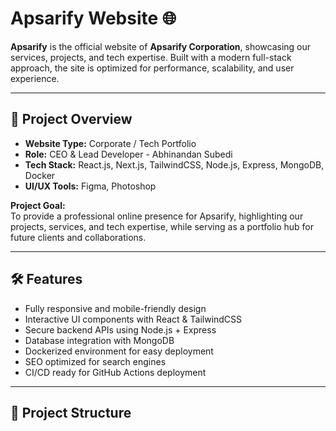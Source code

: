 # Apsarify Website 🌐

**Apsarify** is the official website of **Apsarify Corporation**, showcasing our services, projects, and tech expertise. Built with a modern full-stack approach, the site is optimized for performance, scalability, and user experience.

---

## 🚀 Project Overview

- **Website Type:** Corporate / Tech Portfolio  
- **Role:** CEO & Lead Developer - Abhinandan Subedi
- **Tech Stack:** React.js, Next.js, TailwindCSS, Node.js, Express, MongoDB, Docker  
- **UI/UX Tools:** Figma, Photoshop  

**Project Goal:**  
To provide a professional online presence for Apsarify, highlighting our projects, services, and tech expertise, while serving as a portfolio hub for future clients and collaborations.

---

## 🛠️ Features

- Fully responsive and mobile-friendly design  
- Interactive UI components with React & TailwindCSS  
- Secure backend APIs using Node.js + Express  
- Database integration with MongoDB  
- Dockerized environment for easy deployment  
- SEO optimized for search engines  
- CI/CD ready for GitHub Actions deployment  

---

## 📁 Project Structure

